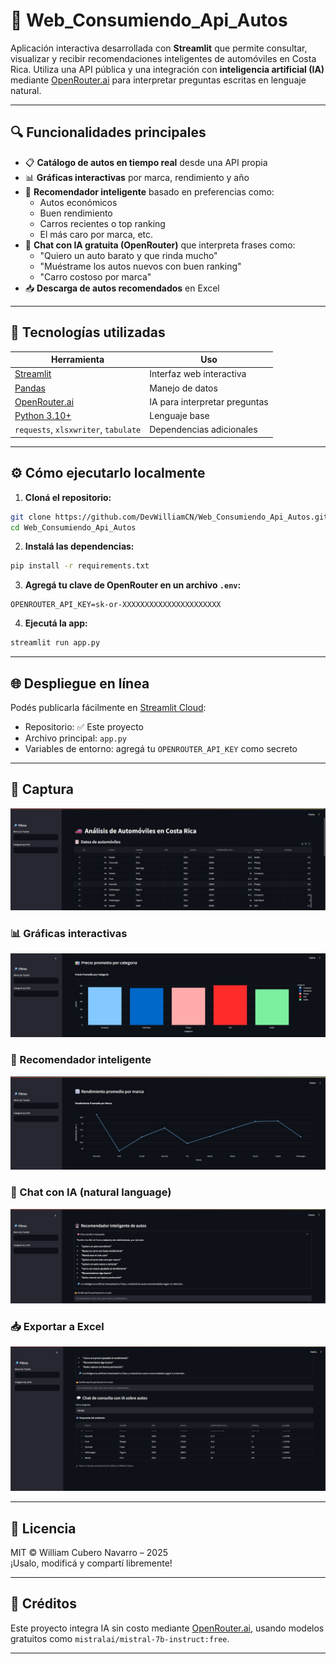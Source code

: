 # 🚗 Web_Consumiendo_Api_Autos

Aplicación interactiva desarrollada con **Streamlit** que permite consultar, visualizar y recibir recomendaciones inteligentes de automóviles en Costa Rica. Utiliza una API pública y una integración con **inteligencia artificial (IA)** mediante [OpenRouter.ai](https://openrouter.ai/) para interpretar preguntas escritas en lenguaje natural.

---

## 🔍 Funcionalidades principales

- 📋 **Catálogo de autos en tiempo real** desde una API propia
- 📊 **Gráficas interactivas** por marca, rendimiento y año
- 🧠 **Recomendador inteligente** basado en preferencias como:
  - Autos económicos
  - Buen rendimiento
  - Carros recientes o top ranking
  - El más caro por marca, etc.
- 💬 **Chat con IA gratuita (OpenRouter)** que interpreta frases como:
  - "Quiero un auto barato y que rinda mucho"
  - "Muéstrame los autos nuevos con buen ranking"
  - "Carro costoso por marca"
- 📥 **Descarga de autos recomendados** en Excel

---

## 🧰 Tecnologías utilizadas

| Herramienta | Uso |
|-------------|-----|
| [Streamlit](https://streamlit.io/) | Interfaz web interactiva |
| [Pandas](https://pandas.pydata.org/) | Manejo de datos |
| [OpenRouter.ai](https://openrouter.ai/) | IA para interpretar preguntas |
| [Python 3.10+](https://www.python.org/) | Lenguaje base |
| `requests`, `xlsxwriter`, `tabulate` | Dependencias adicionales |

---

## ⚙️ Cómo ejecutarlo localmente

1. **Cloná el repositorio:**

```bash
git clone https://github.com/DevWilliamCN/Web_Consumiendo_Api_Autos.git
cd Web_Consumiendo_Api_Autos
```

2. **Instalá las dependencias:**

```bash
pip install -r requirements.txt
```

3. **Agregá tu clave de OpenRouter en un archivo `.env`:**

```env
OPENROUTER_API_KEY=sk-or-XXXXXXXXXXXXXXXXXXXXXX
```

4. **Ejecutá la app:**

```bash
streamlit run app.py
```

---

## 🌐 Despliegue en línea

Podés publicarla fácilmente en [Streamlit Cloud](https://streamlit.io/cloud):

- Repositorio: ✅ Este proyecto
- Archivo principal: `app.py`
- Variables de entorno: agregá tu `OPENROUTER_API_KEY` como secreto

---

## 📸 Captura

![Inicio](cap1.jpg)

### 📊 Gráficas interactivas

![Gráficas](cap2.jpg)

### 🧠 Recomendador inteligente

![Recomendador](cap3.jpg)

### 💬 Chat con IA (natural language)

![Chat con IA](cap4.jpg)

### 📥 Exportar a Excel

![Exportar](cap5.jpg)


---

## 📄 Licencia

MIT © William Cubero Navarro – 2025  
¡Usalo, modificá y compartí libremente!

---

## 🤖 Créditos

Este proyecto integra IA sin costo mediante [OpenRouter.ai](https://openrouter.ai), usando modelos gratuitos como `mistralai/mistral-7b-instruct:free`.

---
